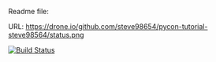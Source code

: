 Readme file:

URL: 
https://drone.io/github.com/steve98654/pycon-tutorial-steve98564/status.png

[![Build Status](https://drone.io/github.com/steve98654/pycon-tutorial-steve98564/status.png)](https://drone.io/github.com/steve98654/pycon-tutorial-steve98564/latest)
